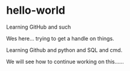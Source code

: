 # hello-world
Learning GitHub and such

Wes here... trying to get a handle on things.

Learning Github and python and SQL and cmd.

We will see how to continue working on this......
